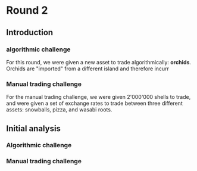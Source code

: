 # Round 2

## Introduction


### algorithmic challenge

For this round, we were given a new asset to trade algorithmically: **orchids**.
Orchids are "imported" from a different island and therefore incurr

### Manual trading challenge

For the manual trading challenge, we were given 2'000'000 shells to trade, and were given a set of exchange rates to trade between three different assets: snowballs, pizza, and wasabi roots.

## Initial analysis

### Algorithmic challenge


### Manual trading challenge

